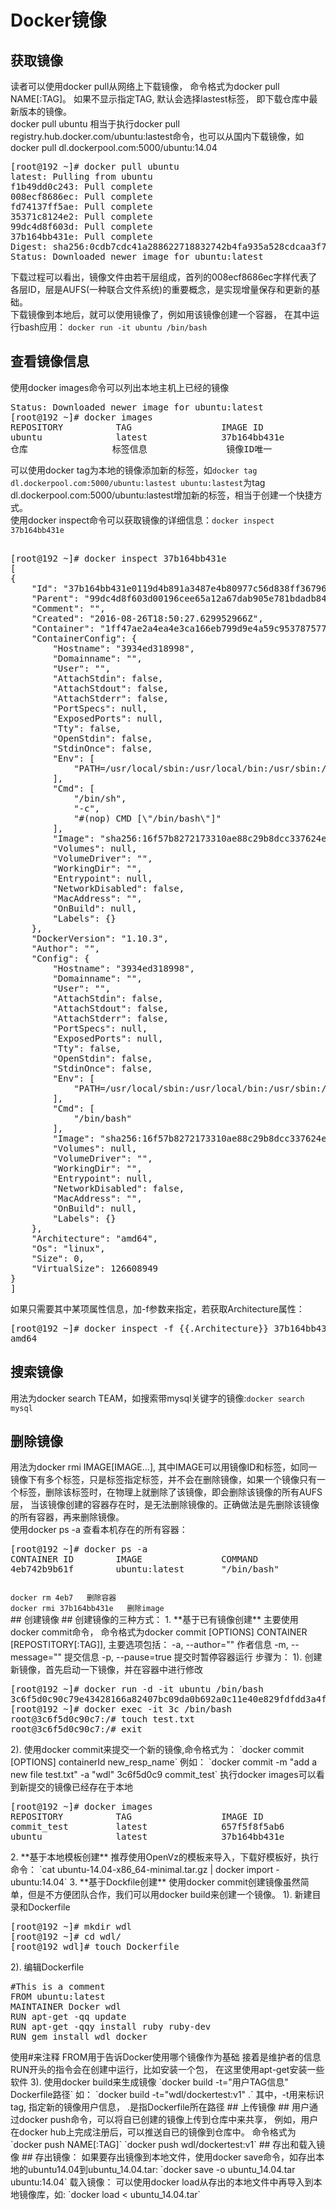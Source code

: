 # Docker镜像 #
## 获取镜像 ##
读者可以使用docker pull从网络上下载镜像， 命令格式为docker pull NAME[:TAG]。 如果不显示指定TAG, 默认会选择lastest标签， 即下载仓库中最新版本的镜像。  
docker pull ubuntu 相当于执行docker pull registry.hub.docker.com/ubuntu:lastest命令，也可以从国内下载镜像，如docker pull dl.dockerpool.com:5000/ubuntu:14.04  
<pre>
[root@192 ~]# docker pull ubuntu
latest: Pulling from ubuntu
f1b49dd0c243: Pull complete 
008ecf8686ec: Pull complete 
fd74137ff5ae: Pull complete 
35371c8124e2: Pull complete 
99dc4d8f603d: Pull complete 
37b164bb431e: Pull complete 
Digest: sha256:0cdb7cdc41a288622718832742b4fa935a528cdcaa3f71d7574c2f89ff0d516e
Status: Downloaded newer image for ubuntu:latest 
</pre>
下载过程可以看出，镜像文件由若干层组成，首列的008ecf8686ec字样代表了各层ID，层是AUFS(一种联合文件系统)的重要概念，是实现增量保存和更新的基础。  
下载镜像到本地后，就可以使用镜像了，例如用该镜像创建一个容器， 在其中运行bash应用：
`docker run -it ubuntu /bin/bash`
## 查看镜像信息 ##
使用docker images命令可以列出本地主机上已经的镜像 
<pre>
Status: Downloaded newer image for ubuntu:latest
[root@192 ~]# docker images
REPOSITORY          TAG                 IMAGE ID            CREATED             VIRTUAL SIZE
ubuntu              latest              37b164bb431e        3 weeks ago         126.6 MB
仓库                标签信息               镜像ID唯一           创建时间             大小
</pre>
可以使用docker tag为本地的镜像添加新的标签，如`docker tag dl.dockerpool.com:5000/ubuntu:lastest ubuntu:lastest`为tag dl.dockerpool.com:5000/ubuntu:lastest增加新的标签，相当于创建一个快捷方式。  
使用docker inspect命令可以获取镜像的详细信息：`docker inspect 37b164bb431e`
<pre> 
[root@192 ~]# docker inspect 37b164bb431e
[
{
    "Id": "37b164bb431e0119d4b891a3487e4b80977c56d838ff367966d31fc392c3a76d",
    "Parent": "99dc4d8f603d00196cee65a12a67dab905e781bdadb841d5a13fc08e44039041",
    "Comment": "",
    "Created": "2016-08-26T18:50:27.629952966Z",
    "Container": "1ff47ae2a4ea4e3ca166eb799d9e4a59c953787577dc2e892b19b544ad290727",
    "ContainerConfig": {
        "Hostname": "3934ed318998",
        "Domainname": "",
        "User": "",
        "AttachStdin": false,
        "AttachStdout": false,
        "AttachStderr": false,
        "PortSpecs": null,
        "ExposedPorts": null,
        "Tty": false,
        "OpenStdin": false,
        "StdinOnce": false,
        "Env": [
            "PATH=/usr/local/sbin:/usr/local/bin:/usr/sbin:/usr/bin:/sbin:/bin"
        ],
        "Cmd": [
            "/bin/sh",
            "-c",
            "#(nop) CMD [\"/bin/bash\"]"
        ],
        "Image": "sha256:16f57b8272173310ae88c29b8dcc337624e1d00054d0279309eccb6d40793766",
        "Volumes": null,
        "VolumeDriver": "",
        "WorkingDir": "",
        "Entrypoint": null,
        "NetworkDisabled": false,
        "MacAddress": "",
        "OnBuild": null,
        "Labels": {}
    },
    "DockerVersion": "1.10.3",
    "Author": "",
    "Config": {
        "Hostname": "3934ed318998",
        "Domainname": "",
        "User": "",
        "AttachStdin": false,
        "AttachStdout": false,
        "AttachStderr": false,
        "PortSpecs": null,
        "ExposedPorts": null,
        "Tty": false,
        "OpenStdin": false,
        "StdinOnce": false,
        "Env": [
            "PATH=/usr/local/sbin:/usr/local/bin:/usr/sbin:/usr/bin:/sbin:/bin"
        ],
        "Cmd": [
            "/bin/bash"
        ],
        "Image": "sha256:16f57b8272173310ae88c29b8dcc337624e1d00054d0279309eccb6d40793766",
        "Volumes": null,
        "VolumeDriver": "",
        "WorkingDir": "",
        "Entrypoint": null,
        "NetworkDisabled": false,
        "MacAddress": "",
        "OnBuild": null,
        "Labels": {}
    },
    "Architecture": "amd64",
    "Os": "linux",
    "Size": 0,
    "VirtualSize": 126608949 
}
]
</pre>
如果只需要其中某项属性信息，加-f参数来指定，若获取Architecture属性：
<pre>
[root@192 ~]# docker inspect -f {{.Architecture}} 37b164bb431e	
amd64
</pre>
## 搜索镜像 ##
用法为docker search TEAM，如搜索带mysql关键字的镜像:`docker search mysql`
## 删除镜像 ##
用法为docker rmi IMAGE[IMAGE...], 其中IMAGE可以用镜像ID和标签，如同一镜像下有多个标签，只是标签指定标签，并不会在删除镜像，如果一个镜像只有一个标签，删除该标签时，在物理上就删除了该镜像，即会删除该镜像的所有AUFS层， 当该镜像创建的容器存在时，是无法删除镜像的。正确做法是先删除该镜像的所有容器，再来删除镜像。  
使用docker ps -a 查看本机存在的所有容器：
<pre>
[root@192 ~]# docker ps -a
CONTAINER ID        IMAGE               COMMAND             CREATED             STATUS              PORTS               NAMES
4eb742b9b61f        ubuntu:latest       "/bin/bash"         17 minutes ago      Up 17 minutes                           admiring_pasteur   
</pre>
<code>
docker rm 4eb7   删除容器  
docker rmi 37b164bb431e   删除image
</code>
## 创建镜像 ##
创建镜像的三种方式：  
1. **基于已有镜像创建**  
主要使用docker commit命令， 命令格式为docker commit [OPTIONS] CONTAINER [REPOSTITORY[:TAG]], 主要选项包括：  
-a, --author="" 作者信息  
-m, --message="" 提交信息  
-p, --pause=true 提交时暂停容器运行  
步骤为：  
1). 创建新镜像，首先启动一下镜像，并在容器中进行修改
<pre>
[root@192 ~]# docker run -d -it ubuntu /bin/bash
3c6f5d0c90c79e43428166a82407bc09da0b692a0c11e40e829fdfdd3a4f6a33
[root@192 ~]# docker exec -it 3c /bin/bash
root@3c6f5d0c90c7:/# touch test.txt
root@3c6f5d0c90c7:/# exit 
</pre>
2). 使用docker commit来提交一个新的镜像,命令格式为：  
`docker commit [OPTIONS] containerId new_resp_name` 例如：  
`docker commit -m "add a new file test.txt" -a "wdl" 3c6f5d0c9 commit_test`  
执行docker images可以看到新提交的镜像已经存在于本地
<pre>
[root@192 ~]# docker images
REPOSITORY          TAG                 IMAGE ID            CREATED             VIRTUAL SIZE
commit_test         latest              657f5f8f5ab6        15 seconds ago      126.6 MB
ubuntu              latest              37b164bb431e        3 weeks ago         126.6 MB
</pre> 
2. **基于本地模板创建**  
推荐使用OpenVz的模板来导入，下载好模板好，执行命令：
`cat ubuntu-14.04-x86_64-minimal.tar.gz | docker import - ubuntu:14.04`
3. **基于Dockfile创建**  
使用docker commit创建镜像虽然简单，但是不方便团队合作，我们可以用docker build来创建一个镜像。
1). 新建目录和Dockerfile  
<pre>
[root@192 ~]# mkdir wdl
[root@192 ~]# cd wdl/
[root@192 wdl]# touch Dockerfile
</pre>
2). 编辑Dockerfile
<pre>
#This is a comment
FROM ubuntu:latest
MAINTAINER Docker wdl <wdl5i@163.com>
RUN apt-get -qq update 
RUN apt-get -qqy install ruby ruby-dev
RUN gem install wdl_docker
</pre>
使用#来注释  
FROM用于告诉Docker使用哪个镜像作为基础  
接着是维护者的信息  
RUN开头的指令会在创建中运行，比如安装一个包， 在这里使用apt-get安装一些软件
3). 使用docker build来生成镜像  
`docker build -t="用户TAG信息" Dockerfile路径` 如：  
`docker build -t="wdl/dockertest:v1" .`  
其中，-t用来标识tag, 指定新的镜像用户信息， .是指Dockerfile所在路径
## 上传镜像 ##
用户通过docker push命令，可以将自已创建的镜像上传到仓库中来共享， 例如，用户在docker hub上完成注册后，可以推送自已的镜像到仓库中。 命令格式为`docker push NAME[:TAG]`
 `docker push wdl/dockertest:v1`
## 存出和载入镜像 ##
存出镜像：  
如果要存出镜像到本地文件，使用docker save命令，如存出本地的ubuntu14.04到ubuntu_14.04.tar:  
 `docker save -o ubuntu_14.04.tar ubuntu:14.04`  
载入镜像： 
可以使用docker load从存出的本地文件中再导入到本地镜像库，如:  
 `docker load < ubuntu_14.04.tar` 
